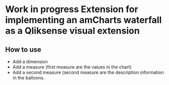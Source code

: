 # Work in progress Extension for implementing an amCharts waterfall as a Qliksense visual extension

## How to use
* Add a dimension
* Add a measure (first measure are the values in the chart)
* Add a second measure (second measure are the description information in the balloons.
